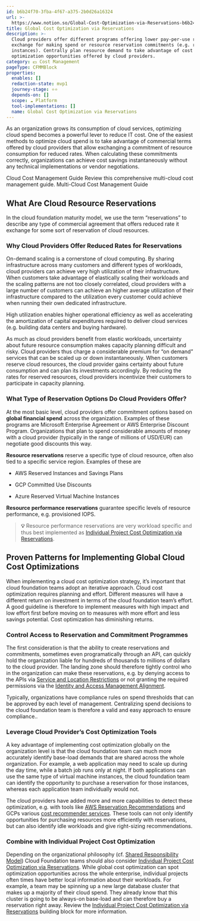 ```yaml
---
id: b6b24f70-3fba-4f67-a375-2b0d26a16324
url: >-
  https://www.notion.so/Global-Cost-Optimization-via-Reservations-b6b24f703fba4f67a3752b0d26a16324
title: Global Cost Optimization via Reservations
description: >-
  Cloud providers offer different programs offering lower pay-per-use rates in
  exchange for making spend or resource reservation commitments (e.g. reserved
  instances). Centrally plan resource demand to take advantage of cost
  optimization opportunities offered by cloud providers. 
category: 💵 Cost Management
pageType: CFMMBlock
properties:
  enables: []
  redaction-state: mvp1
  journey-stage: ⭐️⭐️
  depends-on: []
  scope: ☁️ Platform
  tool-implementations: []
  name: Global Cost Optimization via Reservations
---
```


As an organization grows its consumption of cloud services, optimizing cloud spend becomes a powerful lever to reduce IT cost. One of the easiest methods to optimize cloud spend is to take advantage of commercial terms offered by cloud providers that allow exchanging a commitment of resource consumption for reduced rates. When calculating these commitments correctly, organizations can achieve cost savings instantaneously without any technical implementations or vendor negotiations.

<!--notion-markdown-cms:raw-->
<CallToAction>
  <CtaHeader>Cloud Cost Management Guide</CtaHeader>
  <CtaText>Review this comprehensive multi-cloud cost management guide.</CtaText>
  <CtaButton class="btn-primary" url="https://www.meshcloud.io/2020/12/23/the-2021-guide-to-multi-cloud-billing-and-cost-management/">Multi-Cloud Cost Management Guide</CtaButton>
</CallToAction>

## What Are Cloud Resource Reservations

In the cloud foundation maturity model, we use the term “reservations” to describe any type of commercial agreement that offers reduced rate it exchange for some sort of reservation of cloud resources.

### Why Cloud Providers Offer Reduced Rates for Reservations

On-demand scaling is a cornerstone of cloud computing. By sharing infrastructure across many customers and different types of workloads, cloud providers can achieve very high utilization of their infrastructure. When customers take advantage of elastically scaling their workloads and the scaling patterns are not too closely correlated, cloud providers with a large number of customers can achieve an higher average utilization of their infrastructure compared to the utilization every customer could achieve when running their own dedicated infrastructure.

High utilization enables higher operational efficiency as well as accelerating the amortization of capital expenditures required to deliver cloud services (e.g. building data centers and buying hardware). 

As much as cloud providers benefit from elastic workloads, uncertainty about future resource consumption makes capacity planning difficult and risky. Cloud providers thus charge a considerable premium for “on demand” services that can be scaled up or down instantaneously. When customers reserve cloud resources, the cloud provider gains certainty about future consumption and can plan its investments accordingly. By reducing the rates for reserved resources, cloud providers incentivize their customers to participate in capacity planning.

### What Type of Reservation Options Do Cloud Providers Offer? 

At the most basic level, cloud providers offer commitment options based on **global financial spend** across the organization. Examples of these programs are Microsoft Enterprise Agreement or AWS Enterprise Discount Program. Organizations that plan to spend considerable amounts of money with a cloud provider (typically in the range of millions of USD/EUR) can negotiate good discounts this way. 

**Resource reservations** reserve a specific type of cloud resource, often also tied to a specific service region. Examples of these are

- AWS Reserved Instances and Savings Plans

- GCP Committed Use Discounts

- Azure Reserved Virtual Machine Instances

**Resource performance reservations** guarantee specific levels of resource performance, e.g. provisioned IOPS.

> **💡** Resource performance reservations are very workload specific and thus best implemented as [Individual Project Cost Optimization via Reservations](./individual-project-cost-optimization-via-reservations.md). 

## Proven Patterns for Implementing Global Cloud Cost Optimizations

When implementing a cloud cost optimization strategy, it’s important that cloud foundation teams adopt an iterative approach. Cloud cost optimization requires planning and effort. Different measures will have a different return on investment in terms of the cloud foundation team’s effort. A good guideline is therefore to implement measures with high impact and low effort first before moving on to measures with more effort and less savings potential. Cost optimization has diminishing returns.

### Control Access to Reservation and Commitment Programmes

The first consideration is that the ability to create reservations and commitments, sometimes even programatically through an API, can quickly hold the organization liable for hundreds of thousands to millions of dollars to the cloud provider. The landing zone should therefore tightly control who in the organization can make these reservations, e.g. by denying access to the APIs via [Service and Location Restrictions](../security-and-compliance/service-and-location-restrictions.md) or not granting the required permissions via the [Identity and Access Management Alignment](../iam/identity-and-access-management-alignment.md).

Typically, organizations have compliance rules on spend thresholds that can be approved by each level of management. Centralizing spend decisions to the cloud foundation team is therefore a valid and easy approach to ensure compliance.. 

### Leverage Cloud Provider’s Cost Optimization Tools

A key advantage of implementing cost optimization globally on the organization level is that the cloud foundation team can much more accurately identify base-load demands that are shared across the whole organization. For example, a web application may need to scale up during the day time, while a batch job runs only at night. If both applications can use the same type of virtual machine instances, the cloud foundation team can identify the opportunity to purchase a reservation for those instances, whereas each application team individually would not.

The cloud providers have added more and more capabilities to detect these optimization, e.g. with tools like [AWS Reservation Recommendations](https://docs.aws.amazon.com/cost-management/latest/userguide/ri-recommendations.html) and GCPs various [cost recommender services](https://cloud.google.com/recommender/docs/recommenders). These tools can not only identify opportunities for purchasing resources more efficiently with reservations, but can also identify idle workloads and give right-sizing recommendations.

### Combine with Individual Project Cost Optimization

Depending on the organizational philosophy (cf. [Shared Responsibility Model](../security-and-compliance/shared-responsibility-model.md)) Cloud Foundation teams should also consider [Individual Project Cost Optimization via Reservations](./individual-project-cost-optimization-via-reservations.md).  While global cost optimization can spot optimization opportunities across the whole enterprise, individual projects often times have better local information about their workloads. For example, a team may be spinning up a new large database cluster that makes up a majority of their cloud spend. They already know that this cluster is going to be always-on base-load and can therefore buy a reservation right away. Review the [Individual Project Cost Optimization via Reservations](./individual-project-cost-optimization-via-reservations.md) building block for more information.

